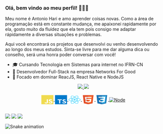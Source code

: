 ### Olá, bem vindo ao meu perfil! 🐱‍👤🚀

Meu nome é Antonio Hari e amo aprender coisas novas. Como a área de programação está em constante mudança, me apaixonei rapidamente por ela, gosto muito da fluidez que ela tem pois consigo me adaptar rápidamente a diversas situações e problemas.

Aqui você encontrará os projetos que desenvolvi ou venho desenvolvendo ao longo dos meus estudos. Sinta-se livre para me dar alguma dica ou conselho, será uma honra poder conversar com você!

- 🎓 Cursando Tecnologia em Sistemas para internet no IFRN-CN
- 🔭 Desenvolvedor Full-Stack na empresa Networks For Good
- 🌱 Focado em dominar ReacJS, React Native e NodeJS

<div align="center">
  <a href="https://github.com/hari6091">
  <img height="180em" src="https://github-readme-stats.vercel.app/api?username=hari6091&show_icons=true&theme=dracula&include_all_commits=true&count_private=true"/>
  <img height="180em" src="https://github-readme-stats.vercel.app/api/top-langs/?username=hari6091&layout=compact&langs_count=7&theme=dracula"/>
</div>

<div align="center"><br>
  <img align="center" alt="Js" height="30" width="40" src="https://raw.githubusercontent.com/devicons/devicon/master/icons/javascript/javascript-plain.svg">
  <img align="center" alt="Ts" height="30" width="40" src="https://raw.githubusercontent.com/devicons/devicon/master/icons/typescript/typescript-plain.svg">
  <img align="center" alt="React" height="30" width="40" src="https://raw.githubusercontent.com/devicons/devicon/master/icons/react/react-original.svg">
  <img align="center" alt="HTML" height="30" width="40" src="https://raw.githubusercontent.com/devicons/devicon/master/icons/html5/html5-original.svg">
  <img align="center" alt="CSS" height="30" width="40" src="https://raw.githubusercontent.com/devicons/devicon/master/icons/css3/css3-original.svg">
  <img align="center" alt="Node" height="30" width="40"  src="https://cdn.jsdelivr.net/gh/devicons/devicon/icons/nodejs/nodejs-original.svg" />
</div>

##

<div> 
  <a href="https://instagram.com/__.h.ari._" target="_blank"><img src="https://img.shields.io/badge/-Instagram-%23E4405F?style=for-the-badge&logo=instagram&logoColor=white" target="_blank"></a>
  <a href = "mailto:hari.junior19"><img src="https://img.shields.io/badge/-Gmail-%23333?style=for-the-badge&logo=gmail&logoColor=white" target="_blank"></a>
  <a href="" target="_blank"><img src="https://img.shields.io/badge/-LinkedIn-%230077B5?style=for-the-badge&logo=linkedin&logoColor=white" target="_blank"></a> 
 
  ![Snake animation](https://github.com/hari6091/hari6091/blob/output/github-contribution-grid-snake.svg)
 
</div>

